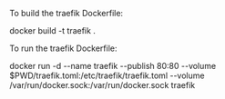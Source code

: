 To build the traefik Dockerfile:

docker build -t traefik .

To run the traefik Dockerfile:

docker run -d   --name traefik   --publish 80:80   --volume $PWD/traefik.toml:/etc/traefik/traefik.toml   --volume /var/run/docker.sock:/var/run/docker.sock   traefik
